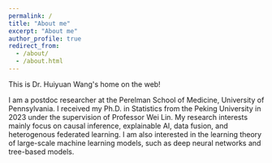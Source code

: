 ```yaml
---
permalink: /
title: "About me"
excerpt: "About me"
author_profile: true
redirect_from: 
  - /about/
  - /about.html
---
```


This is Dr. Huiyuan Wang's home on the web!

I am a postdoc researcher at the Perelman School of Medicine, University of Pennsylvania. I received my Ph.D. in Statistics from the Peking University in 2023 under the supervision of Professor Wei Lin. My research interests mainly focus on causal inference, explainable AI, data fusion, and heterogenous federated learning. I am also interested in the learning theory of large-scale machine learning models, such as deep neural networks and tree-based models.
